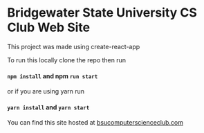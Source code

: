 # Bridgewater State University CS Club Web Site

This project was made using create-react-app

To run this locally clone the repo then run

#### `npm install` and npm `run start`

or if you are using yarn run

#### `yarn install` and `yarn start`

You can find this site hosted at [bsucomputerscienceclub.com](https://www.bsucomputerscienceclub.com/)


